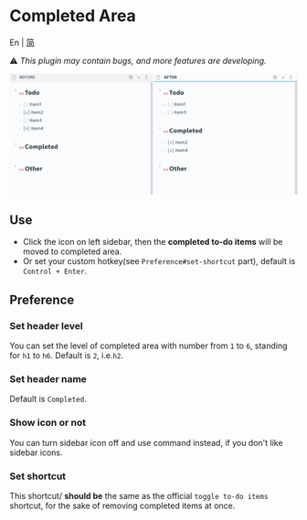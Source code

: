 # Completed Area

En | [简](https://github.com/DahaWong/obsidian-completed/blob/main/README_zh.md)

⚠️ *This plugin may contain bugs, and more features are developing.*

![Demo](https://raw.githubusercontent.com/DahaWong/obsidian-completed-area/main/demo.png)
## Use
- Click the icon on left sidebar, then the **completed to-do items** will be moved to completed area.
- Or set your custom hotkey(see `Preference#set-shortcut` part), default is `Control + Enter`.

## Preference

### Set header level
You can set the level of completed area with number from `1` to `6`, standing for `h1` to `h6`. 
Default is `2`, i.e.`h2`.

### Set header name
Default is `Completed`.

### Show icon or not
You can turn sidebar icon off and use command instead, if you don't like sidebar icons.

### Set shortcut
This shortcut/ **should be** the same as the official `toggle to-do items` shortcut, for the sake of removing completed items at once.
